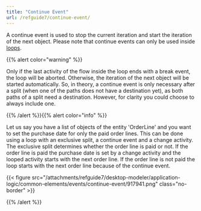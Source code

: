 ```yaml
---
title: "Continue Event"
url: /refguide7/continue-event/
---
```


A continue event is used to stop the current iteration and start the iteration of the next object. Please note that continue events can only be used inside [loops](/refguide7/loop/).

{{% alert color="warning" %}}

Only if the last activity of the flow inside the loop ends with a break event, the loop will be aborted. Otherwise, the iteration of the next object will be started automatically. So, in theory, a continue event is only necessary after a split (when one of the paths does not have a destination yet), as both paths of a split need a destination. However, for clarity you could choose to always include one.

{{% /alert %}}{{% alert color="info" %}}

Let us say you have a list of objects of the entity 'OrderLine' and you want to set the purchase date for only the paid order lines. This can be done using a loop with an exclusive split, a continue event and a change activity. The exclusive split determines whether the order line is paid or not. If the order line is paid the purchase date is set by a change activity and the looped activity starts with the next order line. If the order line is not paid the loop starts with the next order line because of the continue event.

{{< figure src="/attachments/refguide7/desktop-modeler/application-logic/common-elements/events/continue-event/917941.png" class="no-border" >}}

{{% /alert %}}
